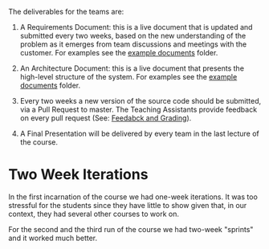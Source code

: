 The deliverables for the teams are:

1. A Requirements Document: this is a live document that is updated and submitted every two weeks, 
based on the new understanding of the problem as it emerges from team discussions and meetings 
with the customer. For examples see the [example documents](/example-documents) folder. 

2. An Architecture Document: this is a live document that presents the high-level structure of 
the system. For examples see the [example documents](/example-documents) folder. 

3. Every two weeks a new version of the source code should be submitted, via a Pull Request to 
master. The Teaching Assistants provide feedback on every pull request (See: [Feedabck and Grading](https://github.com/mircealungu/se-course-best-practices/blob/master/TA%20Duties.md#feedback-and-grading)).

4. A Final Presentation will be delivered by every team in the last lecture of the course. 


Two Week Iterations
====
In the first incarnation of the course we had one-week iterations. 
It was too stressful for the students since they have little to show
given that, in our context, they had several other courses to work on.

For the second and the third run of the course we had two-week "sprints"
and it worked much better. 
